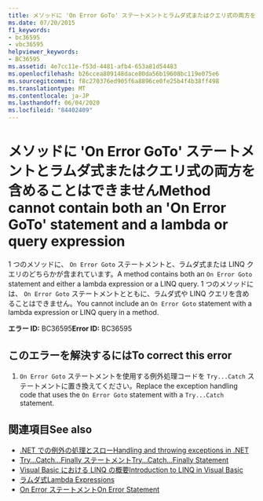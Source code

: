 ```yaml
---
title: メソッドに 'On Error GoTo' ステートメントとラムダ式またはクエリ式の両方を含めることはできません
ms.date: 07/20/2015
f1_keywords:
- bc36595
- vbc36595
helpviewer_keywords:
- BC36595
ms.assetid: 4e7cc11e-f53d-4481-afb4-653a81d54483
ms.openlocfilehash: b26ccea809148dace80da56b19608bc119e075e6
ms.sourcegitcommit: f8c270376ed905f6a8896ce0fe25b4f4b38ff498
ms.translationtype: MT
ms.contentlocale: ja-JP
ms.lasthandoff: 06/04/2020
ms.locfileid: "84402409"
---
```

# <a name="method-cannot-contain-both-an-on-error-goto-statement-and-a-lambda-or-query-expression"></a><span data-ttu-id="a6ad8-102">メソッドに 'On Error GoTo' ステートメントとラムダ式またはクエリ式の両方を含めることはできません</span><span class="sxs-lookup"><span data-stu-id="a6ad8-102">Method cannot contain both an 'On Error GoTo' statement and a lambda or query expression</span></span>
<span data-ttu-id="a6ad8-103">1 つのメソッドに、 `On Error Goto` ステートメントと、ラムダ式または LINQ クエリのどちらかが含まれています。</span><span class="sxs-lookup"><span data-stu-id="a6ad8-103">A method contains both an `On Error Goto` statement and either a lambda expression or a LINQ query.</span></span> <span data-ttu-id="a6ad8-104">1 つのメソッドには、 `On Error Goto` ステートメントとともに、ラムダ式や LINQ クエリを含めることはできません。</span><span class="sxs-lookup"><span data-stu-id="a6ad8-104">You cannot include an `On Error Goto` statement with a lambda expression or LINQ query in a method.</span></span>  
  
 <span data-ttu-id="a6ad8-105">**エラー ID:** BC36595</span><span class="sxs-lookup"><span data-stu-id="a6ad8-105">**Error ID:** BC36595</span></span>  
  
## <a name="to-correct-this-error"></a><span data-ttu-id="a6ad8-106">このエラーを解決するには</span><span class="sxs-lookup"><span data-stu-id="a6ad8-106">To correct this error</span></span>  
  
1. <span data-ttu-id="a6ad8-107">`On Error Goto` ステートメントを使用する例外処理コードを `Try...Catch` ステートメントに置き換えてください。</span><span class="sxs-lookup"><span data-stu-id="a6ad8-107">Replace the exception handling code that uses the `On Error Goto` statement with a `Try...Catch` statement.</span></span>  
  
## <a name="see-also"></a><span data-ttu-id="a6ad8-108">関連項目</span><span class="sxs-lookup"><span data-stu-id="a6ad8-108">See also</span></span>

- [<span data-ttu-id="a6ad8-109">.NET での例外の処理とスロー</span><span class="sxs-lookup"><span data-stu-id="a6ad8-109">Handling and throwing exceptions in .NET</span></span>](../../standard/exceptions/index.md)
- [<span data-ttu-id="a6ad8-110">Try...Catch...Finally ステートメント</span><span class="sxs-lookup"><span data-stu-id="a6ad8-110">Try...Catch...Finally Statement</span></span>](../language-reference/statements/try-catch-finally-statement.md)
- [<span data-ttu-id="a6ad8-111">Visual Basic における LINQ の概要</span><span class="sxs-lookup"><span data-stu-id="a6ad8-111">Introduction to LINQ in Visual Basic</span></span>](../programming-guide/language-features/linq/introduction-to-linq.md)
- [<span data-ttu-id="a6ad8-112">ラムダ式</span><span class="sxs-lookup"><span data-stu-id="a6ad8-112">Lambda Expressions</span></span>](../programming-guide/language-features/procedures/lambda-expressions.md)
- [<span data-ttu-id="a6ad8-113">On Error ステートメント</span><span class="sxs-lookup"><span data-stu-id="a6ad8-113">On Error Statement</span></span>](../language-reference/statements/on-error-statement.md)
